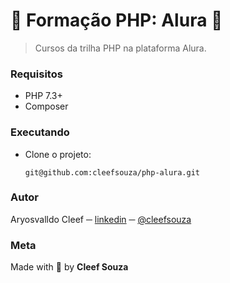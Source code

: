 # :elephant: Formação PHP: Alura :elephant:

> Cursos da trilha PHP na plataforma Alura.

### Requisitos
- PHP 7.3+
- Composer

### Executando
- Clone o projeto:
  ```shell
  git@github.com:cleefsouza/php-alura.git
  ```
 
### Autor <div id="autor"></div>
Aryosvalldo Cleef ─ [linkedin](https://www.linkedin.com/in/aryosvalldo-cleef/) ─ [@cleefsouza](https://github.com/cleefsouza)

### Meta <div id="meta"></div>
Made with :blue_heart: by **Cleef Souza**
